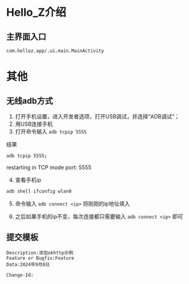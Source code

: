 # Hello_Z介绍

## 主界面入口
```text
com.helloz.app/.ui.main.MainActivity
```

# 其他
## 无线adb方式

1. 打开手机设置，进入开发者选项，打开USB调试，并选择“ADB调试”；
2. 用USB连接手机
3. 打开命令输入 `adb tcpip 5555`

结果

```bash
adb tcpip 5555;
```
restarting in TCP mode port: 5555

4. 查看手机ip

```bash
adb shell ifconfig wlan0
```
5. 命令输入 `adb connect <ip>` 将刚刚的ip地址填入

6. 之后如果手机的ip不变，每次连接都只需要输入 `adb connect <ip>` 即可

## 提交模板

```text
Description:添加okhttp示例
Feature or Bugfix:Feature
Data:2024年9月8日

Change-Id:
```